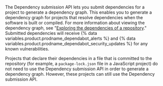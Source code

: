 The Dependency submission API lets you submit dependencies for a project to generate a dependency graph. This enables you to generate a dependency graph for projects that resolve dependencies when the software is built or compiled. For more information about viewing the dependency graph, see "[Exploring the dependencies of a repository](/code-security/supply-chain-security/understanding-your-software-supply-chain/exploring-the-dependencies-of-a-repository#viewing-the-dependency-graph)." Submitted dependencies will receive {% data variables.product.prodname_dependabot_alerts %} and {% data variables.product.prodname_dependabot_security_updates %} for any known vulnerabilities.

Projects that declare their dependencies in a file that is committed to the repository (for example, a `package-lock.json` file in a JavaScript project) do not need to use the Dependency submission API in order to generate a dependency graph. However, these projects can still use the Dependency submission API.
